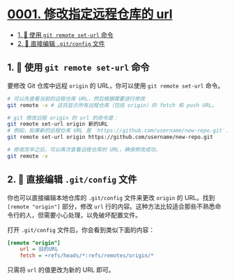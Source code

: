 # [0001. 修改指定远程仓库的 url](https://github.com/Tdahuyou/git/tree/main/0001.%20%E4%BF%AE%E6%94%B9%E6%8C%87%E5%AE%9A%E8%BF%9C%E7%A8%8B%E4%BB%93%E5%BA%93%E7%9A%84%20url)

<!-- region:toc -->
- [1. 📒 使用 `git remote set-url` 命令](#1--使用-git-remote-set-url-命令)
- [2. 📒 直接编辑 `.git/config` 文件](#2--直接编辑-git/config-文件)
<!-- endregion:toc -->


## 1. 📒 使用 `git remote set-url` 命令

要修改 Git 仓库中远程 `origin` 的 URL，你可以使用 `git remote set-url` 命令。

```sh
# 可以先查看当前的远程仓库 URL，然后根据需要进行修改
git remote -v # 这将显示所有远程仓库（包括 origin）的 fetch 和 push URL。

# git 修改远程 origin 的 url 的命令是：
git remote set-url origin 新的URL
# 例如，如果新的远程仓库 URL 是 `https://github.com/username/new-repo.git`，那么命令将是：
git remote set-url origin https://github.com/username/new-repo.git

# 修改完毕之后，可以再次查看远程仓库的 URL，确保修改成功。
git remote -v
```

## 2. 📒 直接编辑 `.git/config` 文件

你也可以直接编辑本地仓库的 `.git/config` 文件来更改 `origin` 的 URL。找到 `[remote "origin"]` 部分，修改 `url` 行的内容。这种方法比较适合那些不熟悉命令行的人，但需要小心处理，以免破坏配置文件。

打开 `.git/config` 文件后，你会看到类似下面的内容：

```ini
[remote "origin"]
    url = 旧的URL
    fetch = +refs/heads/*:refs/remotes/origin/*
```

只需将 `url` 的值更改为新的 URL 即可。





